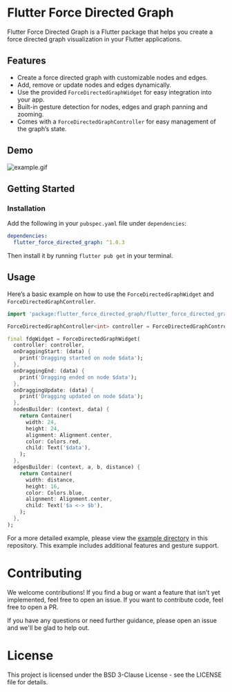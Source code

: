 # Flutter Force Directed Graph

Flutter Force Directed Graph is a Flutter package that helps you create a force directed graph
visualization in your Flutter applications.

## Features

- Create a force directed graph with customizable nodes and edges.
- Add, remove or update nodes and edges dynamically.
- Use the provided `ForceDirectedGraphWidget` for easy integration into your app.
- Built-in gesture detection for nodes, edges and graph panning and zooming.
- Comes with a `ForceDirectedGraphController` for easy management of the graph’s state.

## Demo

![example.gif](https://raw.githubusercontent.com/SkywalkerDarren/flutter_force_directed_graph/master/doc/example.gif)

## Getting Started

### Installation

Add the following in your `pubspec.yaml` file under `dependencies`:

```yaml
dependencies:
  flutter_force_directed_graph: ^1.0.3
```

Then install it by running `flutter pub get` in your terminal.

## Usage

Here’s a basic example on how to use the `ForceDirectedGraphWidget`
and `ForceDirectedGraphController`.

```dart
import 'package:flutter_force_directed_graph/flutter_force_directed_graph.dart';

ForceDirectedGraphController<int> controller = ForceDirectedGraphController();

final fdgWidget = ForceDirectedGraphWidget(
  controller: controller,
  onDraggingStart: (data) {
    print('Dragging started on node $data');
  },
  onDraggingEnd: (data) {
    print('Dragging ended on node $data');
  },
  onDraggingUpdate: (data) {
    print('Dragging updated on node $data');
  },
  nodesBuilder: (context, data) {
    return Container(
      width: 24,
      height: 24,
      alignment: Alignment.center,
      color: Colors.red,
      child: Text('$data'),
    );
  },
  edgesBuilder: (context, a, b, distance) {
    return Container(
      width: distance,
      height: 16,
      color: Colors.blue,
      alignment: Alignment.center,
      child: Text('$a <-> $b'),
    );
  },
);
```

For a more detailed example, please view
the [example directory](https://github.com/SkywalkerDarren/flutter_force_directed_graph/tree/master/example)
in this repository. This example includes additional features and gesture support.

# Contributing

We welcome contributions! If you find a bug or want a feature that isn't yet implemented, feel free
to open an issue. If you want to contribute code, feel free to open a PR.

If you have any questions or need further guidance, please open an issue and we'll be glad to help
out.

# License

This project is licensed under the BSD 3-Clause License - see the LICENSE file for details.